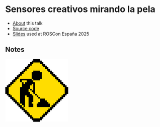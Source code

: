 # Sensores creativos mirando la pela

* [About](./about.md) this talk
* [Source code](./code.md)
* [Slides](./slides.md) used at ROSCon España 2025

## Notes

![](./assets/under-construction.gif)
